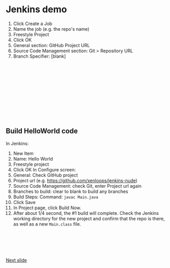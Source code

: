 # Jenkins demo

1. Click Create a Job
2. Name the job (e.g. the repo's name)
3. Freestyle Project
4. Click OK
5. General section: GitHub Project URL
6. Source Code Management section: Git > Repository URL
7. Branch Specifier: [blank]

<br /><br /><br /><br /><br /><br /><br /><br /><br /><br />

## Build HelloWorld code

In Jenkins:
1. New Item
2. Name: Hello World
3. Freestyle project
4. Click OK
In Configure screen:
1. General: Check GitHub project
2. Project url (e.g. https://github.com/xenloops/jenkins-nude)
3. Source Code Management: check Git, enter Project url again
4. Branches to build: clear to blank to build any branches
5. Build Steps: Command: ```javac Main.java```
6. Click Save
7. In Project page, click Build Now.
8. After about 1/4 second, the #1 build will complete. Check the Jenkins working directory for the new project and confirm that the repo is there, as well as a new ```Main.class``` file.

<br /><br /><br /><br />

[Next slide](sca.md)
